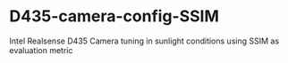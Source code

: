 # D435-camera-config-SSIM

Intel Realsense D435 Camera tuning in sunlight conditions using SSIM as evaluation metric
